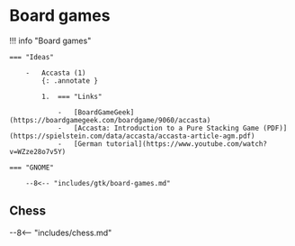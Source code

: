 # Board games

!!! info "Board games"

    === "Ideas"

        -   Accasta (1) 
            {: .annotate }

            1.  === "Links"

                -   [BoardGameGeek](https://boardgamegeek.com/boardgame/9060/accasta)
                -   [Accasta: Introduction to a Pure Stacking Game (PDF)](https://spielstein.com/data/accasta/accasta-article-agm.pdf)
                -   [German tutorial](https://www.youtube.com/watch?v=WZze28o7v5Y)

    === "GNOME"

        --8<-- "includes/gtk/board-games.md"

## Chess

--8<-- "includes/chess.md"
